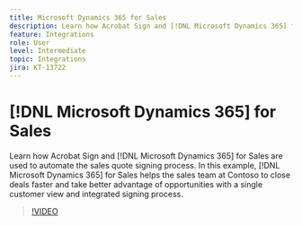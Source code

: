 ```yaml
---
title: Microsoft Dynamics 365 for Sales
description: Learn how Acrobat Sign and [!DNL Microsoft Dynamics 365] for Sales are used to automate the sales quote signing process
feature: Integrations
role: User
level: Intermediate
topic: Integrations
jira: KT-13722
---
```

# [!DNL Microsoft Dynamics 365] for Sales

Learn how Acrobat Sign and [!DNL Microsoft Dynamics 365] for Sales are used to automate the sales quote signing process. In this example, [!DNL Microsoft Dynamics 365] for Sales helps the sales team at Contoso to close deals faster and take better advantage of opportunities with a single customer view and integrated signing process.

>[!VIDEO](https://video.tv.adobe.com/v/3423404?quality=12&learn=on&hidetitle=true)
